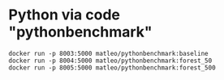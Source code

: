 ﻿# Python via code "pythonbenchmark"

```
docker run -p 8003:5000 matleo/pythonbenchmark:baseline
docker run -p 8004:5000 matleo/pythonbenchmark:forest_50
docker run -p 8005:5000 matleo/pythonbenchmark:forest_500
```


